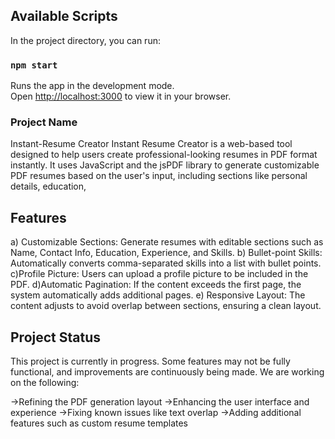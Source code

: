 
## Available Scripts

In the project directory, you can run:

### `npm start`

Runs the app in the development mode.\
Open [http://localhost:3000](http://localhost:3000) to view it in your browser.

### Project Name 
Instant-Resume Creator
Instant Resume Creator is a web-based tool designed to help users create professional-looking resumes in PDF format instantly. It uses JavaScript and the jsPDF library to generate customizable PDF resumes based on the user's input, including sections like personal details, education,

## Features

a) Customizable Sections: Generate resumes with editable sections such as Name, Contact Info, Education, Experience, and Skills.
b) Bullet-point Skills: Automatically converts comma-separated skills into a list with bullet points.
c)Profile Picture: Users can upload a profile picture to be included in the PDF.
d)Automatic Pagination: If the content exceeds the first page, the system automatically adds additional pages.
e) Responsive Layout: The content adjusts to avoid overlap between sections, ensuring a clean layout.

## Project Status
This project is currently in progress. Some features may not be fully functional, and improvements are continuously being made. We are working on the following:

->Refining the PDF generation layout
->Enhancing the user interface and experience
->Fixing known issues like text overlap
 ->Adding additional features such as custom resume templates
